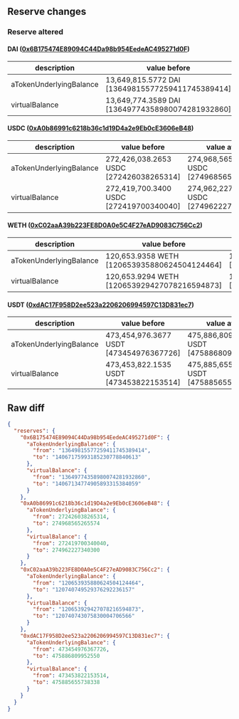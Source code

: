 ## Reserve changes

### Reserve altered

#### DAI ([0x6B175474E89094C44Da98b954EedeAC495271d0F](https://etherscan.io/address/0x6B175474E89094C44Da98b954EedeAC495271d0F))

| description | value before | value after |
| --- | --- | --- |
| aTokenUnderlyingBalance | 13,649,815.5772 DAI [13649815577259411745389414] | 14,067,175.9931 DAI [14067175993185230778840613] |
| virtualBalance | 13,649,774.3589 DAI [13649774358980074281932860] | 14,067,134.7749 DAI [14067134774905893315384059] |


#### USDC ([0xA0b86991c6218b36c1d19D4a2e9Eb0cE3606eB48](https://etherscan.io/address/0xA0b86991c6218b36c1d19D4a2e9Eb0cE3606eB48))

| description | value before | value after |
| --- | --- | --- |
| aTokenUnderlyingBalance | 272,426,038.2653 USDC [272426038265314] | 274,968,565.2655 USDC [274968565265574] |
| virtualBalance | 272,419,700.3400 USDC [272419700340040] | 274,962,227.3403 USDC [274962227340300] |


#### WETH ([0xC02aaA39b223FE8D0A0e5C4F27eAD9083C756Cc2](https://etherscan.io/address/0xC02aaA39b223FE8D0A0e5C4F27eAD9083C756Cc2))

| description | value before | value after |
| --- | --- | --- |
| aTokenUnderlyingBalance | 120,653.9358 WETH [120653935880624504124464] | 120,740.7495 WETH [120740749529376292236157] |
| virtualBalance | 120,653.9294 WETH [120653929427078216594873] | 120,740.7430 WETH [120740743075830004706566] |


#### USDT ([0xdAC17F958D2ee523a2206206994597C13D831ec7](https://etherscan.io/address/0xdAC17F958D2ee523a2206206994597C13D831ec7))

| description | value before | value after |
| --- | --- | --- |
| aTokenUnderlyingBalance | 473,454,976.3677 USDT [473454976367726] | 475,886,809.9525 USDT [475886809952550] |
| virtualBalance | 473,453,822.1535 USDT [473453822153514] | 475,885,655.7383 USDT [475885655738338] |


## Raw diff

```json
{
  "reserves": {
    "0x6B175474E89094C44Da98b954EedeAC495271d0F": {
      "aTokenUnderlyingBalance": {
        "from": "13649815577259411745389414",
        "to": "14067175993185230778840613"
      },
      "virtualBalance": {
        "from": "13649774358980074281932860",
        "to": "14067134774905893315384059"
      }
    },
    "0xA0b86991c6218b36c1d19D4a2e9Eb0cE3606eB48": {
      "aTokenUnderlyingBalance": {
        "from": 272426038265314,
        "to": 274968565265574
      },
      "virtualBalance": {
        "from": 272419700340040,
        "to": 274962227340300
      }
    },
    "0xC02aaA39b223FE8D0A0e5C4F27eAD9083C756Cc2": {
      "aTokenUnderlyingBalance": {
        "from": "120653935880624504124464",
        "to": "120740749529376292236157"
      },
      "virtualBalance": {
        "from": "120653929427078216594873",
        "to": "120740743075830004706566"
      }
    },
    "0xdAC17F958D2ee523a2206206994597C13D831ec7": {
      "aTokenUnderlyingBalance": {
        "from": 473454976367726,
        "to": 475886809952550
      },
      "virtualBalance": {
        "from": 473453822153514,
        "to": 475885655738338
      }
    }
  }
}
```